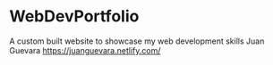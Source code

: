# WebDevPortfolio
A custom built website to showcase my web development skills
Juan Guevara
https://juanguevara.netlify.com/
